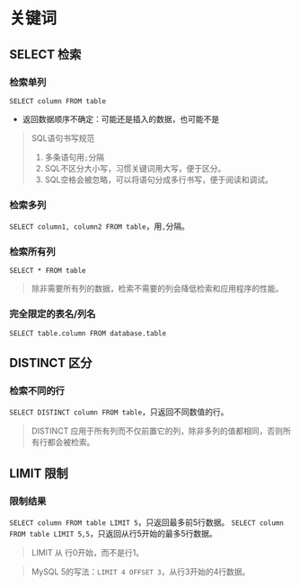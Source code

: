 # 关键词

## SELECT 检索

### 检索单列
`SELECT column FROM table`

- 返回数据顺序不确定：可能还是插入的数据，也可能不是

> SQL语句书写规范
> 1. 多条语句用`;`分隔
> 2. SQL不区分大小写，习惯关键词用大写，便于区分。
> 3. SQL空格会被忽略，可以将语句分成多行书写，便于阅读和调试。

### 检索多列
`SELECT column1, column2 FROM table`，用`,`分隔。

### 检索所有列
`SELECT * FROM table`

> 除非需要所有列的数据，检索不需要的列会降低检索和应用程序的性能。

### 完全限定的表名/列名
`SELECT table.column FROM database.table`

## DISTINCT 区分
### 检索不同的行
`SELECT DISTINCT column FROM table`，只返回不同数值的行。

> DISTINCT 应用于所有列而不仅前置它的列，除非多列的值都相同，否则所有行都会被检索。

## LIMIT 限制
### 限制结果
`SELECT column FROM table LIMIT 5`，只返回最多前5行数据。
`SELECT column FROM table LIMIT 5,5`，只返回从行5开始的最多5行数据。

> LIMIT 从 行0开始，而不是行1。

> MySQL 5的写法：`LIMIT 4 OFFSET 3`，从行3开始的4行数据。

